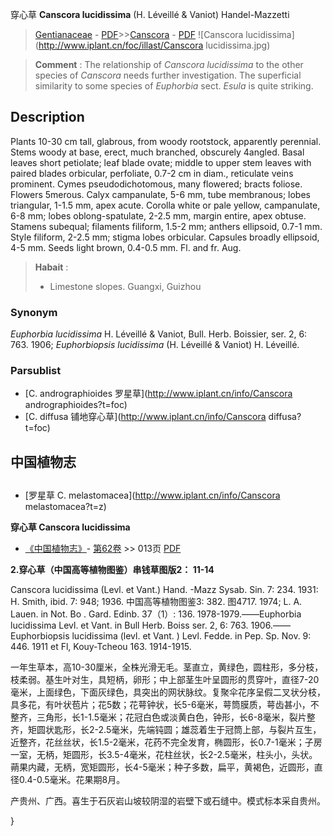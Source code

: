 穿心草 **Canscora lucidissima** (H. Léveillé & Vaniot) Handel-Mazzetti

> [Gentianaceae](http://www.iplant.cn/info/Gentianaceae?t=foc) - [PDF](http://www.iplant.cn/foc/pdf/Gentianaceae.pdf)>>[Canscora](http://www.iplant.cn/info/Canscora?t=foc) - [PDF](http://www.iplant.cn/foc/pdf/Canscora.pdf)
![Canscora lucidissima](http://www.iplant.cn/foc/illast/Canscora lucidissima.jpg)

> **Comment** : 
> The relationship of *Canscora lucidissima* to the other species of *Canscora* needs further investigation. The superficial similarity to some species of *Euphorbia* sect. *Esula* is quite striking.

## Description

Plants 10-30 cm tall, glabrous, from woody rootstock, apparently perennial. Stems woody at base, erect, much branched, obscurely 4angled. Basal leaves short petiolate; leaf blade ovate; middle to upper stem leaves with paired blades orbicular, perfoliate, 0.7-2 cm in diam., reticulate veins prominent. Cymes pseudodichotomous, many flowered; bracts foliose. Flowers 5merous. Calyx campanulate, 5-6 mm, tube membranous; lobes triangular, 1-1.5 mm, apex acute. Corolla white or pale yellow, campanulate, 6-8 mm; lobes oblong-spatulate, 2-2.5 mm, margin entire, apex obtuse. Stamens subequal; filaments filiform, 1.5-2 mm; anthers ellipsoid, 0.7-1 mm. Style filiform, 2-2.5 mm; stigma lobes orbicular. Capsules broadly ellipsoid, 4-5 mm. Seeds light brown, 0.4-0.5 mm. Fl. and fr. Aug.

> **Habait** : 
>* Limestone slopes. Guangxi, Guizhou

### Synonym
*Euphorbia lucidissima* H. Léveillé & Vaniot, Bull. Herb. Boissier, ser. 2, 6: 763. 1906; *Euphorbiopsis lucidissima* (H. Léveillé & Vaniot) H. Léveillé.

### Parsublist

* [C.  andrographioides  罗星草](http://www.iplant.cn/info/Canscora andrographioides?t=foc)
* [C.  diffusa  铺地穿心草](http://www.iplant.cn/info/Canscora diffusa?t=foc)

## 中国植物志

## 
* [罗星草  C.  melastomacea](http://www.iplant.cn/info/Canscora melastomacea?t=z)

**穿心草 Canscora lucidissima**

* [《中国植物志》](http://www.iplant.cn/frps)- [第62卷](http://www.iplant.cn/frps/vol/62) >> 013页 [PDF](http://www.iplant.cn/frps/pdf/62/013a.PDF)

**2.穿心草（中国高等植物图鉴）串钱草图版2： 11-14**

Canscora lucidissima (Levl. et Vant.) Hand. -Mazz Sysab. Sin. 7: 234. 1931: H. Smith, ibid. 7: 948; 1936. 中国高等植物图鉴3: 382. 图4717. 1974; L. A. Lauen. in Not. Bo . Gard. Edinb. 37（1）: 136. 1978-1979.——Euphorbia lucidissima Levl. et Vant. in Bull Herb. Boiss ser. 2, 6: 763. 1906.——Euphorbiopsis lucidissima (levl. et Vant. ) Levl. Fedde. in Pep. Sp. Nov. 9: 446. 1911 et Fl, Kouy-Tcheou 163. 1914-1915.

一年生草本，高10-30厘米，全株光滑无毛。茎直立，黄绿色，圆柱形，多分枝，枝柔弱。基生叶对生，具短柄，卵形；中上部茎生叶呈圆形的贯穿叶，直径7-20毫米，上面绿色，下面灰绿色，具突出的网状脉纹。复聚伞花序呈假二叉状分枝，具多花，有叶状苞片；花5数；花萼钟状，长5-6毫米，萼筒膜质，萼齿甚小，不整齐，三角形，长1-1.5毫米；花冠白色或淡黄白色，钟形，长6-8毫米，裂片整齐，矩圆状匙形，长2-2.5毫米，先端钝圆；雄蕊着生于冠筒上部，与裂片互生，近整齐，花丝丝状，长1.5-2毫米，花药不完全发育，椭圆形，长0.7-1毫米；子房一室，无柄，矩圆形，长3.5-4毫米，花柱丝状，长2-2.5毫米，柱头小，头状。蒴果内藏，无柄，宽矩圆形，长4-5毫米；种子多数，扁平，黄褐色，近圆形，直径0.4-0.5毫米。花果期8月。

产贵州、广西。喜生于石灰岩山坡较阴湿的岩壁下或石缝中。模式标本采自贵州。

}